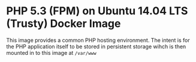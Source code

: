 # PHP 5.3 (FPM) on Ubuntu 14.04 LTS (Trusty) Docker Image

This image provides a common PHP hosting environment. 
The intent is for the PHP application itself to be 
stored in persistent storage wihch is then mounted 
in to this image at `/var/www`